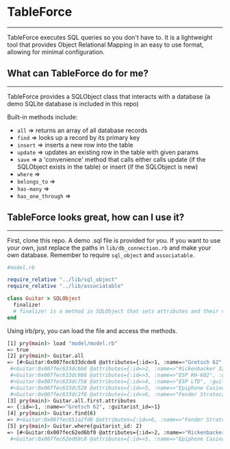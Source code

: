 # TableForce
---
TableForce executes SQL queries so you don't have to. It is a lightweight tool that provides Object Relational Mapping in an easy to use format, allowing for minimal configuration.

## What can TableForce do for me?
---
TableForce provides a SQLObject class that interacts with a database (a demo SQLite database is included in this repo)

Built-in methods include:
 - `all` => returns an array of all database records
 - `find` => looks up a record by its primary key
 - `insert` => inserts a new row into the table
 - `update` => updates an existing row in the table with given params
 - `save` => a 'convenience' method that calls either calls update (if the SQLObject exists in the table) or insert (if the SQLObject is new)
 - `where` =>
 - `belongs_to` =>
 - `has-many` =>
 - `has_one_through` =>

## TableForce looks great, how can I use it?
---
First, clone this repo. A demo .sql file is provided for you. If you want to use your own, just replace the paths in `lib/db_connection.rb` and make your own database. Remember to require `sql_object` and `associatable`.

```ruby
#model.rb

require_relative "../lib/sql_object"
require_relative "../lib/associatable"

class Guitar > SQLObject
  finalize!
  # finalize! is a method in SQLObject that sets attributes and their values.
end
```

Using irb/pry, you can load the file and access the methods.

```bash
[1] pry(main)> load "model/model.rb"
=> true
[2] pry(main)> Guitar.all
=> [#<Guitar:0x007fec633dcde8 @attributes={:id=>1, :name=>"Gretsch 62", :guitarist_id=>1}>,
 #<Guitar:0x007fec633dcbb8 @attributes={:id=>2, :name=>"Rickenbacker 325", :guitarist_id=>2}>,
 #<Guitar:0x007fec633dc988 @attributes={:id=>3, :name=>"ESP KH-602", :guitarist_id=>3}>,
 #<Guitar:0x007fec633dc758 @attributes={:id=>4, :name=>"ESP LTD", :guitarist_id=>4}>,
 #<Guitar:0x007fec633dc528 @attributes={:id=>5, :name=>"Epiphone Casino", :guitarist_id=>2}>,
 #<Guitar:0x007fec633dc2f8 @attributes={:id=>6, :name=>"Fender Stratocaster", :guitarist_id=>6}>]
[3] pry(main)> Guitar.all.first.attributes
=> {:id=>1, :name=>"Gretsch 62", :guitarist_id=>1}
[4] pry(main)> Guitar.find(6)
=> #<Guitar:0x007fec651a2fd0 @attributes={:id=>6, :name=>"Fender Stratocaster", :guitarist_id=>6}>
[5] pry(main)> Guitar.where(guitarist_id: 2)
=> [#<Guitar:0x007fec62ed6bf0 @attributes={:id=>2, :name=>"Rickenbacker 325", :guitarist_id=>2}>,
 #<Guitar:0x007fec62ed69c0 @attributes={:id=>5, :name=>"Epiphone Casino", :guitarist_id=>2}>]

```
